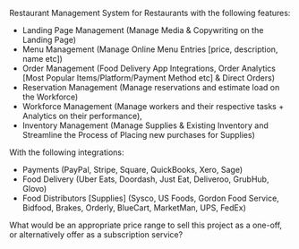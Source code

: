 Restaurant Management System for Restaurants with the following features:

- Landing Page Management (Manage Media & Copywriting on the Landing Page)
- Menu Management (Manage Online Menu Entries [price, description, name etc])
- Order Management (Food Delivery App Integrations, Order Analytics [Most Popular Items/Platform/Payment Method etc] & Direct Orders)
- Reservation Management (Manage reservations and estimate load on the Workforce)
- Workforce Management (Manage workers and their respective tasks + Analytics on their performance), 
- Inventory Management (Manage Supplies & Existing Inventory and Streamline the Process of Placing new purchases for Supplies)

With the following integrations:
- Payments (PayPal, Stripe, Square, QuickBooks, Xero, Sage)
- Food Delivery (Uber Eats, Doordash, Just Eat, Deliveroo, GrubHub, Glovo)
- Food Distributors [Supplies] (Sysco, US Foods, Gordon Food Service, Bidfood, Brakes, Orderly, BlueCart, MarketMan, UPS, FedEx)


What would be an appropriate price range to sell this project as a one-off, or alternatively offer as a subscription service?
